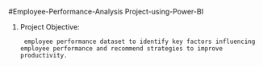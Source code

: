 #Employee-Performance-Analysis Project-using-Power-BI

1.	Project Objective:
      
         employee performance dataset to identify key factors influencing employee performance and recommend strategies to improve productivity.
